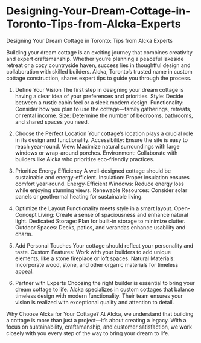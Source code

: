 # Designing-Your-Dream-Cottage-in-Toronto-Tips-from-Alcka-Experts
Designing Your Dream Cottage in Toronto: Tips from Alcka Experts

Building your dream cottage is an exciting journey that combines creativity and expert craftsmanship. Whether you’re planning a peaceful lakeside retreat or a cozy countryside haven, success lies in thoughtful design and collaboration with skilled builders. Alcka, Toronto’s trusted name in custom cottage construction, shares expert tips to guide you through the process.

1. Define Your Vision
The first step in designing your dream cottage is having a clear idea of your preferences and priorities.
Style: Decide between a rustic cabin feel or a sleek modern design.
Functionality: Consider how you plan to use the cottage—family gatherings, retreats, or rental income.
Size: Determine the number of bedrooms, bathrooms, and shared spaces you need.

3. Choose the Perfect Location
Your cottage’s location plays a crucial role in its design and functionality.
Accessibility: Ensure the site is easy to reach year-round.
View: Maximize natural surroundings with large windows or wrap-around porches.
Environment: Collaborate with builders like Alcka who prioritize eco-friendly practices.

4. Prioritize Energy Efficiency
A well-designed cottage should be sustainable and energy-efficient.
Insulation: Proper insulation ensures comfort year-round.
Energy-Efficient Windows: Reduce energy loss while enjoying stunning views.
Renewable Resources: Consider solar panels or geothermal heating for sustainable living.

5. Optimize the Layout
Functionality meets style in a smart layout.
Open-Concept Living: Create a sense of spaciousness and enhance natural light.
Dedicated Storage: Plan for built-in storage to minimize clutter.
Outdoor Spaces: Decks, patios, and verandas enhance usability and charm.

6. Add Personal Touches
Your cottage should reflect your personality and taste.
Custom Features: Work with your builders to add unique elements, like a stone fireplace or loft spaces.
Natural Materials: Incorporate wood, stone, and other organic materials for timeless appeal.

7. Partner with Experts
Choosing the right builder is essential to bring your dream cottage to life. Alcka specializes in custom cottages that balance timeless design with modern functionality. Their team ensures your vision is realized with exceptional quality and attention to detail.

Why Choose Alcka for Your Cottage?
At Alcka, we understand that building a cottage is more than just a project—it’s about creating a legacy. With a focus on sustainability, craftsmanship, and customer satisfaction, we work closely with you every step of the way to bring your dream to life.
